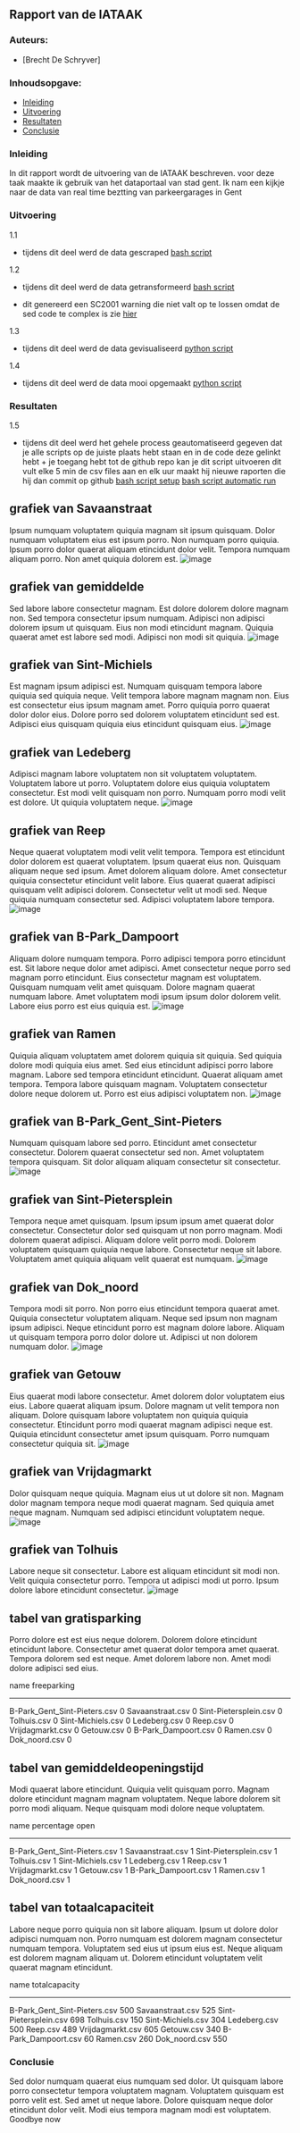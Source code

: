 ## Rapport van de IATAAK
### Auteurs:
 - [Brecht De Schryver]
### Inhoudsopgave:
 - [Inleiding](#inleiding)
 - [Uitvoering](#uitvoering)
 - [Resultaten](#resultaten)
 - [Conclusie](#conclusie)
### Inleiding
In dit rapport wordt de uitvoering van de IATAAK beschreven. voor deze taak maakte ik gebruik van het dataportaal van stad gent. Ik nam een kijkje naar de data van real time beztting van parkeergarages in Gent
### Uitvoering
1.1
 - tijdens dit deel werd de data gescraped
[bash script](https://github.com/BrechtDeSchryver/iataak/blob/main/data-workflow/scripts/webscraper.sh)

1.2
 - tijdens dit deel werd de data getransformeerd
[bash script](https://github.com/BrechtDeSchryver/iataak/blob/main/data-workflow/scripts/transform.sh)

 - dit genereerd een SC2001 warning die niet valt op te lossen omdat de sed code te complex is zie [hier](https://www.shellcheck.net/wiki/SC2001)

1.3
 - tijdens dit deel werd de data gevisualiseerd
[python script](https://github.com/BrechtDeSchryver/iataak/blob/main/data-workflow/scripts/analyse.py)

1.4
 - tijdens dit deel werd de data mooi opgemaakt
[python script](https://github.com/BrechtDeSchryver/iataak/blob/main/data-workflow/scripts/report.py)
### Resultaten

1.5
 - tijdens dit deel werd het gehele process geautomatiseerd
gegeven dat je alle scripts op de juiste plaats hebt staan en in de code deze gelinkt hebt + je toegang hebt tot de github repo kan je dit script uitvoeren
dit vult elke 5 min de csv files aan en elk uur maakt hij nieuwe raporten die hij dan commit op github
[bash script setup](https://github.com/BrechtDeSchryver/iataak/blob/main/data-workflow/scripts/setup.sh)
[bash script automatic run](https://github.com/BrechtDeSchryver/iataak/blob/main/data-workflow/scripts/automated.sh)
## grafiek van Savaanstraat
Ipsum numquam voluptatem quiquia magnam sit ipsum quisquam. Dolor numquam voluptatem eius est ipsum porro. Non numquam porro quiquia. Ipsum porro dolor quaerat aliquam etincidunt dolor velit. Tempora numquam aliquam porro. Non amet quiquia dolorem est.
![image](https://github.com/BrechtDeSchryver/iataak/blob/main/data-workflow/csvimage/Savaanstraat.csv.png)
## grafiek van gemiddelde
Sed labore labore consectetur magnam. Est dolore dolorem dolore magnam non. Sed tempora consectetur ipsum numquam. Adipisci non adipisci dolorem ipsum ut quisquam. Eius non modi etincidunt magnam. Quiquia quaerat amet est labore sed modi. Adipisci non modi sit quiquia.
![image](https://github.com/BrechtDeSchryver/iataak/blob/main/data-workflow/csvimage/gemiddelde.csv.png)
## grafiek van Sint-Michiels
Est magnam ipsum adipisci est. Numquam quisquam tempora labore quiquia sed quiquia neque. Velit tempora labore magnam magnam non. Eius est consectetur eius ipsum magnam amet. Porro quiquia porro quaerat dolor dolor eius. Dolore porro sed dolorem voluptatem etincidunt sed est. Adipisci eius quisquam quiquia eius etincidunt quisquam eius.
![image](https://github.com/BrechtDeSchryver/iataak/blob/main/data-workflow/csvimage/Sint-Michiels.csv.png)
## grafiek van Ledeberg
Adipisci magnam labore voluptatem non sit voluptatem voluptatem. Voluptatem labore ut porro. Voluptatem dolore eius quiquia voluptatem consectetur. Est modi velit quisquam non porro. Numquam porro modi velit est dolore. Ut quiquia voluptatem neque.
![image](https://github.com/BrechtDeSchryver/iataak/blob/main/data-workflow/csvimage/Ledeberg.csv.png)
## grafiek van Reep
Neque quaerat voluptatem modi velit velit tempora. Tempora est etincidunt dolor dolorem est quaerat voluptatem. Ipsum quaerat eius non. Quisquam aliquam neque sed ipsum. Amet dolorem aliquam dolore. Amet consectetur quiquia consectetur etincidunt velit labore. Eius quaerat quaerat adipisci quisquam velit adipisci dolorem. Consectetur velit ut modi sed. Neque quiquia numquam consectetur sed. Adipisci voluptatem labore tempora.
![image](https://github.com/BrechtDeSchryver/iataak/blob/main/data-workflow/csvimage/Reep.csv.png)
## grafiek van B-Park_Dampoort
Aliquam dolore numquam tempora. Porro adipisci tempora porro etincidunt est. Sit labore neque dolor amet adipisci. Amet consectetur neque porro sed magnam porro etincidunt. Eius consectetur magnam est voluptatem. Quisquam numquam velit amet quisquam. Dolore magnam quaerat numquam labore. Amet voluptatem modi ipsum ipsum dolor dolorem velit. Labore eius porro est eius quiquia est.
![image](https://github.com/BrechtDeSchryver/iataak/blob/main/data-workflow/csvimage/B-Park_Dampoort.csv.png)
## grafiek van Ramen
Quiquia aliquam voluptatem amet dolorem quiquia sit quiquia. Sed quiquia dolore modi quiquia eius amet. Sed eius etincidunt adipisci porro labore magnam. Labore sed tempora etincidunt etincidunt. Quaerat aliquam amet tempora. Tempora labore quisquam magnam. Voluptatem consectetur dolore neque dolorem ut. Porro est eius adipisci voluptatem non.
![image](https://github.com/BrechtDeSchryver/iataak/blob/main/data-workflow/csvimage/Ramen.csv.png)
## grafiek van B-Park_Gent_Sint-Pieters
Numquam quisquam labore sed porro. Etincidunt amet consectetur consectetur. Dolorem quaerat consectetur sed non. Amet voluptatem tempora quisquam. Sit dolor aliquam aliquam consectetur sit consectetur.
![image](https://github.com/BrechtDeSchryver/iataak/blob/main/data-workflow/csvimage/B-Park_Gent_Sint-Pieters.csv.png)
## grafiek van Sint-Pietersplein
Tempora neque amet quisquam. Ipsum ipsum ipsum amet quaerat dolor consectetur. Consectetur dolor sed quisquam ut non porro magnam. Modi dolorem quaerat adipisci. Aliquam dolore velit porro modi. Dolorem voluptatem quisquam quiquia neque labore. Consectetur neque sit labore. Voluptatem amet quiquia aliquam velit quaerat est numquam.
![image](https://github.com/BrechtDeSchryver/iataak/blob/main/data-workflow/csvimage/Sint-Pietersplein.csv.png)
## grafiek van Dok_noord
Tempora modi sit porro. Non porro eius etincidunt tempora quaerat amet. Quiquia consectetur voluptatem aliquam. Neque sed ipsum non magnam ipsum adipisci. Neque etincidunt porro est magnam dolore labore. Aliquam ut quisquam tempora porro dolor dolore ut. Adipisci ut non dolorem numquam dolor.
![image](https://github.com/BrechtDeSchryver/iataak/blob/main/data-workflow/csvimage/Dok_noord.csv.png)
## grafiek van Getouw
Eius quaerat modi labore consectetur. Amet dolorem dolor voluptatem eius eius. Labore quaerat aliquam ipsum. Dolore magnam ut velit tempora non aliquam. Dolore quisquam labore voluptatem non quiquia quiquia consectetur. Etincidunt porro modi quaerat magnam adipisci neque est. Quiquia etincidunt consectetur amet ipsum quisquam. Porro numquam consectetur quiquia sit.
![image](https://github.com/BrechtDeSchryver/iataak/blob/main/data-workflow/csvimage/Getouw.csv.png)
## grafiek van Vrijdagmarkt
Dolor quisquam neque quiquia. Magnam eius ut ut dolore sit non. Magnam dolor magnam tempora neque modi quaerat magnam. Sed quiquia amet neque magnam. Numquam sed adipisci etincidunt voluptatem neque.
![image](https://github.com/BrechtDeSchryver/iataak/blob/main/data-workflow/csvimage/Vrijdagmarkt.csv.png)
## grafiek van Tolhuis
Labore neque sit consectetur. Labore est aliquam etincidunt sit modi non. Velit quiquia consectetur porro. Tempora ut adipisci modi ut porro. Ipsum dolore labore etincidunt consectetur.
![image](https://github.com/BrechtDeSchryver/iataak/blob/main/data-workflow/csvimage/Tolhuis.csv.png)
## tabel van gratisparking
Porro dolore est est eius neque dolorem. Dolorem dolore etincidunt etincidunt labore. Consectetur amet quaerat dolor tempora amet quaerat. Tempora dolorem sed est neque. Amet dolorem labore non. Amet modi dolore adipisci sed eius.

name                            freeparking
----------------------------  -------------
B-Park_Gent_Sint-Pieters.csv              0
Savaanstraat.csv                          0
Sint-Pietersplein.csv                     0
Tolhuis.csv                               0
Sint-Michiels.csv                         0
Ledeberg.csv                              0
Reep.csv                                  0
Vrijdagmarkt.csv                          0
Getouw.csv                                0
B-Park_Dampoort.csv                       0
Ramen.csv                                 0
Dok_noord.csv                             0
## tabel van gemiddeldeopeningstijd
Modi quaerat labore etincidunt. Quiquia velit quisquam porro. Magnam dolore etincidunt magnam magnam voluptatem. Neque labore dolorem sit porro modi aliquam. Neque quisquam modi dolore neque voluptatem.

name                            percentage open
----------------------------  -----------------
B-Park_Gent_Sint-Pieters.csv                  1
Savaanstraat.csv                              1
Sint-Pietersplein.csv                         1
Tolhuis.csv                                   1
Sint-Michiels.csv                             1
Ledeberg.csv                                  1
Reep.csv                                      1
Vrijdagmarkt.csv                              1
Getouw.csv                                    1
B-Park_Dampoort.csv                           1
Ramen.csv                                     1
Dok_noord.csv                                 1
## tabel van totaalcapaciteit
Labore neque porro quiquia non sit labore aliquam. Ipsum ut dolore dolor adipisci numquam non. Porro numquam est dolorem magnam consectetur numquam tempora. Voluptatem sed eius ut ipsum eius est. Neque aliquam est dolorem magnam aliquam ut. Dolorem etincidunt voluptatem velit quaerat magnam etincidunt.

name                            totalcapacity
----------------------------  ---------------
B-Park_Gent_Sint-Pieters.csv              500
Savaanstraat.csv                          525
Sint-Pietersplein.csv                     698
Tolhuis.csv                               150
Sint-Michiels.csv                         304
Ledeberg.csv                              500
Reep.csv                                  489
Vrijdagmarkt.csv                          605
Getouw.csv                                340
B-Park_Dampoort.csv                        60
Ramen.csv                                 260
Dok_noord.csv                             550
### Conclusie
Sed dolor numquam quaerat eius numquam sed dolor. Ut quisquam labore porro consectetur tempora voluptatem magnam. Voluptatem quisquam est porro velit est. Sed amet ut neque labore. Dolore quisquam neque dolor etincidunt dolor velit. Modi eius tempora magnam modi est voluptatem.
Goodbye now